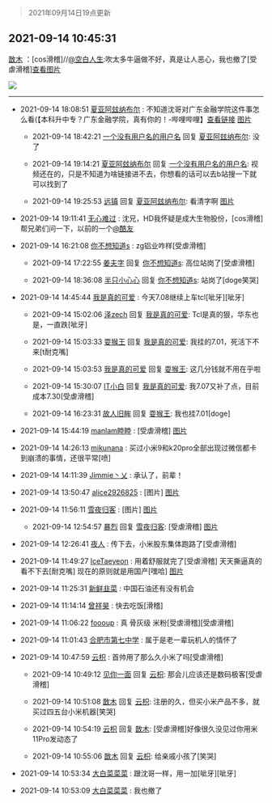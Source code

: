 > 2021年09月14日19点更新
<link rel="stylesheet" href="https://cdn.jsdelivr.net/gh/taotie6/sampleJSON@main/css/photo_show.css">
<meta name="referrer" content="no-referrer" />


 ## 2021-09-14 10:45:31 

 [㪚木](https://www.coolapk.com/feed/29973102?shareKey=ZGEyYTU5ODBiYTI0NjE0MDEwNTk~) ：[cos滑稽]//<a class="feed-link-uname" href="/u/空白人生">@空白人生</a>:吹太多牛逼做不好，真是让人恶心，我也撤了[受虐滑稽]<a class="feed-forward-pic" href="http://image.coolapk.com/feed/2021/0914/10/676939_976d4e2e_7405_1973@1080x2160.jpeg">查看图片</a> 

<div class="album">
<img class="img-item" src="http://image.coolapk.com/feed/2021/0914/10/1081091_3a640794_7320_0625@1080x1715.jpeg" />
</div>

 ------- 

- 2021-09-14 18:08:51 [夏亚阿玆纳布尔](uid=3186547) : 不知道沈哥对广东金融学院这件事怎么看(【本科升中专？广东金融学院，真有你的！-哔哩哔哩】<a class="feed-link-url" href="https://b23.tv/jhY8jY)" title="https://b23.tv/jhY8jY)" target="_blank" rel="nofollow">查看链接</a> [图片](http://image.coolapk.com/feed/2021/0914/18/3186547_1a094bec_4130_003@1080x2340.jpeg)

    - 2021-09-14 18:42:21 [一个没有用户名的用户名](uid=1314924) 回复 [夏亚阿玆纳布尔](uid=3186547): 没了 

    - 2021-09-14 19:14:21 [夏亚阿玆纳布尔](uid=3186547) 回复 [一个没有用户名的用户名](uid=1314924): 视频还在的，只是不知道为啥链接进不去，你想看的话可以去b站搜一下就可以找到了 

    - 2021-09-14 19:25:53 [远镇](uid=1471248) 回复 [夏亚阿玆纳布尔](uid=3186547): 看清字啊 [图片](http://image.coolapk.com/feed/2021/0914/19/1471248_a6082f93_8751_79@1440x3040.jpeg)

- 2021-09-14 19:11:41 [无心难过](uid=3681127) : 沈兄，HD我怀疑是成大生物股份，[cos滑稽]帮兄弟们问一下，以前的一个<a class="feed-link-uname" href="/u/酷友">@酷友</a> 

- 2021-09-14 16:21:08 [你不想知道s](uid=2029248) : zg铝业咋样[受虐滑稽] 

    - 2021-09-14 17:22:55 [姜夫字](uid=2347706) 回复 [你不想知道s](uid=2029248): 高位站岗了[受虐滑稽] 

    - 2021-09-14 18:36:08 [半只小心心](uid=1559932) 回复 [你不想知道s](uid=2029248): 站岗了[doge笑哭] 

- 2021-09-14 14:45:44 [我是真的可爱](uid=731138) : 今天7.08继续上车tcl[呲牙][呲牙] 

    - 2021-09-14 15:02:06 [泽zech](uid=597954) 回复 [我是真的可爱](uid=731138): Tcl是真的狠，华东也是，一直跌[呲牙] 

    - 2021-09-14 15:03:33 [耍猴王](uid=2055455) 回复 [我是真的可爱](uid=731138): 我挂的7.01，死活下不来[t耐克嘴] 

    - 2021-09-14 15:03:53 [我是真的可爱](uid=731138) 回复 [耍猴王](uid=2055455): 这几分钱就不用在乎啦 

    - 2021-09-14 15:30:07 [IT小白](uid=1002886) 回复 [我是真的可爱](uid=731138): 我7.07又补了点，目前成本7.30[受虐滑稽] 

    - 2021-09-14 16:23:31 [故人旧眸](uid=5481001) 回复 [耍猴王](uid=2055455): 我也挂7.01[doge] 

- 2021-09-14 15:44:19 [manlam睦睦](uid=2040035) : [受虐滑稽] [图片](http://image.coolapk.com/feed/2021/0914/15/2040035_2e4f177e_5458_7141@1080x2400.jpeg)

- 2021-09-14 14:26:13 [mikunana](uid=736335) : 买过小米9和k20pro全部出现过微信都卡到崩溃的事情，还很平常[喷] 

- 2021-09-14 14:11:39 [Jimmie丶乂](uid=8304178) : 承认了，前辈！ 

- 2021-09-14 13:50:47 [alice2926825](uid=1064232) : [图片] [图片](http://image.coolapk.com/feed/2021/0914/13/1064232_55855a83_8646_4447@1080x2400.jpeg)

- 2021-09-14 11:56:11 [雪夜归客](uid=2369381) : [图片] [图片](http://image.coolapk.com/feed/2021/0914/11/2369381_05b1ba0b_1770_2103@1440x3200.jpeg)

    - 2021-09-14 12:54:57 [暴烈](uid=3307053) 回复 [雪夜归客](uid=2369381): [受虐滑稽] [图片](http://image.coolapk.com/feed/2021/0914/12/3307053_db645d15_5296_4234@1440x2272.jpeg)

- 2021-09-14 12:26:41 [夜人](uid=561987) : 传下去，小米股东集体跑路了[受虐滑稽] 

- 2021-09-14 11:49:27 [IceTaeyeon](uid=2789926) : 用着舒服就完了[受虐滑稽]
天天撕逼真的看不下去[耐克嘴]
现在的原则就是用国产[嘿哈] [图片](http://image.coolapk.com/feed/2021/0914/11/2789926_29c34659_1366_2688@1080x1723.jpeg)

- 2021-09-14 11:25:31 [新鲜韭菜](uid=1735035) : 中国石油还有没有机会 

- 2021-09-14 11:14:14 [曾祥昊](uid=6695078) : 快去吃饭[滑稽] 

- 2021-09-14 11:06:22 [foooup](uid=12770621) : 真 骨灰级 米粉[受虐滑稽][受虐滑稽] 

- 2021-09-14 11:01:43 [合肥市第七中学](uid=3597151) : 属于是老一辈玩机人的情怀了 

- 2021-09-14 10:47:59 [云枳](uid=4374824) : 首帅用了那么久小米了吗[受虐滑稽] 

    - 2021-09-14 10:49:12 [见你一面](uid=598942) 回复 [云枳](uid=4374824): 那会儿应该还是数码极客[受虐滑稽] 

    - 2021-09-14 10:51:08 [㪚木](uid=1081091) 回复 [云枳](uid=4374824): 注册的久，但买小米产品不多，就买过四五台小米机器[笑哭] 

    - 2021-09-14 10:54:19 [云枳](uid=4374824) 回复 [㪚木](uid=1081091): [受虐滑稽]好像很久没见过你用米11Pro发动态了 

    - 2021-09-14 10:55:06 [㪚木](uid=1081091) 回复 [云枳](uid=4374824): 给亲戚小孩了[笑哭] 

- 2021-09-14 10:53:34 [大白菜菜菜](uid=2081020) : 跟沈哥一样，用一加[呲牙][呲牙] 

- 2021-09-14 10:53:09 [大白菜菜菜](uid=2081020) : 我也撤了 

